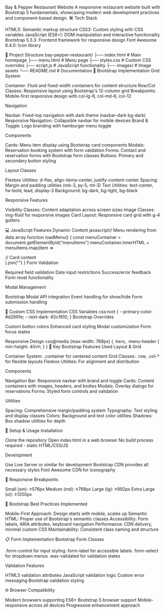 Bay & Pepper Restaurant Website A responsive restaurant website built with Bootstrap 5 fundamentals, showcasing modern web development practices and component-based design. 🛠️ Tech Stack

HTML5: Semantic markup structure CSS3: Custom styling with CSS variables JavaScript (ES6+): DOM manipulation and interactive functionality Bootstrap 5.3.3: Frontend framework for responsive design Font Awesome 6.4.0: Icon library

📁 Project Structure bay-pepper-restaurant/ ├── index.html # Main homepage ├── menu.html # Menu page ├── styles.css # Custom CSS overrides ├── script.js # JavaScript functionality ├── images/ # Image assets └── README.md # Documentation 🎯 Bootstrap Implementation Grid System

Container: Fluid and fixed-width containers for content structure Row/Col Classes: Responsive layout using Bootstrap's 12-column grid Breakpoints: Mobile-first responsive design with col-lg-6, col-md-6, col-12

Navigation

Navbar: Fixed-top navigation with dark theme (navbar-dark bg-dark) Responsive Navigation: Collapsible navbar for mobile devices Brand & Toggle: Logo branding with hamburger menu toggle

Components

Cards: Menu item display using Bootstrap card components Modals: Reservation booking system with form validation Forms: Contact and reservation forms with Bootstrap form classes Buttons: Primary and secondary button styling

Layout Classes

Flexbox Utilities: d-flex, align-items-center, justify-content-center Spacing: Margin and padding utilities (mb-3, py-5, mt-3) Text Utilities: text-center, fw-bold, lead, display-3 Background: bg-dark, bg-light, bg-black

Responsive Features

Visibility Classes: Content adaptation across screen sizes Image Classes: img-fluid for responsive images Card Layout: Responsive card grid with g-4 gutters

💻 JavaScript Features Dynamic Content javascript// Menu rendering from data array function loadMenu() { const menuContainer = document.getElementById("menuItems") menuContainer.innerHTML = menuItems.map(item => <div class="col-lg-4 col-md-6 mb-4"> <div class="card menu-card h-100"> // Card content </div> </div>).join("") } Form Validation

Required field validation Date input restrictions Success/error feedback Form reset functionality

Modal Management

Bootstrap Modal API integration Event handling for show/hide Form submission handling

🎨 Custom CSS Implementation CSS Variables css:root { --primary-color: #d2691e; --text-dark: #2c1810; } Bootstrap Overrides

Custom button colors Enhanced card styling Modal customization Form focus states

Responsive Design css@media (max-width: 768px) { .hero, .menu-header { min-height: 40vh; } } 🚀 Key Bootstrap Features Used Layout & Grid

Container System: .container for centered content Grid Classes: .row, .col-* for flexible layouts Flexbox Utilities: For alignment and distribution

Components

Navigation Bar: Responsive navbar with brand and toggle Cards: Content containers with images, headers, and bodies Modals: Overlay dialogs for reservations Forms: Styled form controls and validation

Utilities

Spacing: Comprehensive margin/padding system Typography: Text styling and display classes Colors: Background and text color utilities Shadows: Box shadow utilities for depth

🔧 Setup & Usage Installation

Clone the repository Open index.html in a web browser No build process required - static HTML/CSS/JS

Development

Use Live Server or similar for development Bootstrap CDN provides all necessary styles Font Awesome CDN for iconography

📱 Responsive Breakpoints

Small (sm): ≥576px Medium (md): ≥768px Large (lg): ≥992px Extra Large (xl): ≥1200px

🎯 Bootstrap Best Practices Implemented

Mobile-First Approach: Design starts with mobile, scales up Semantic HTML: Proper use of Bootstrap's semantic classes Accessibility: Form labels, ARIA attributes, keyboard navigation Performance: CDN delivery, minimal custom CSS Maintainability: Consistent class naming and structure

📋 Form Implementation Bootstrap Form Classes

.form-control for input styling .form-label for accessible labels .form-select for dropdown menus .was-validated for validation states

Validation Features

HTML5 validation attributes JavaScript validation logic Custom error messaging Bootstrap validation styling

🌐 Browser Compatibility

Modern browsers supporting ES6+ Bootstrap 5 browser support Mobile-responsive across all devices Progressive enhancement approach
